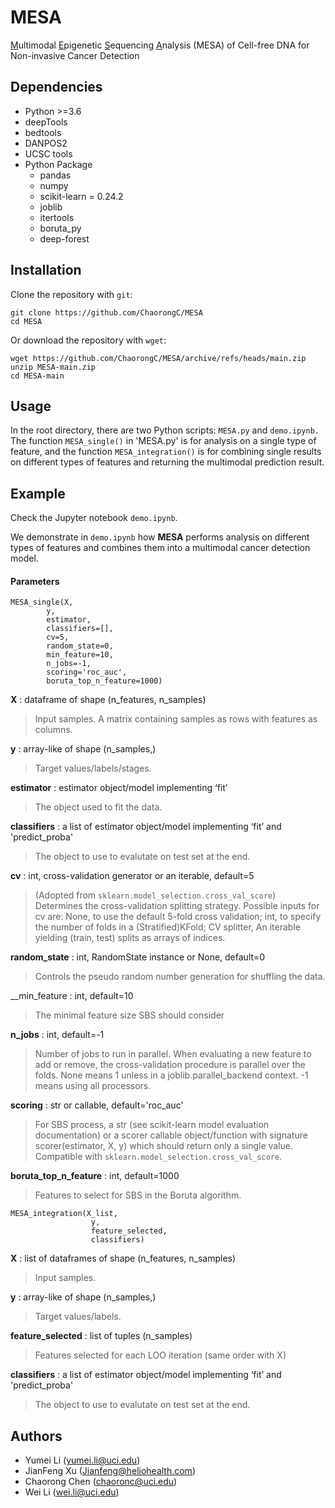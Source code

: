 # MESA

<ins>M</ins>ultimodal <ins>E</ins>pigenetic <ins>S</ins>equencing <ins>A</ins>nalysis (MESA) of Cell-free DNA for Non-invasive Cancer Detection

## Dependencies
- Python >=3.6
- deepTools
- bedtools
- DANPOS2
- UCSC tools
- Python Package
  -  pandas
  -  numpy
  -  scikit-learn = 0.24.2
  -  joblib
  -  itertools
  -  boruta_py
  -  deep-forest

## Installation
Clone the repository with `git`:
```shell
git clone https://github.com/ChaorongC/MESA
cd MESA
```

Or download the repository with `wget`:
```shell
wget https://github.com/ChaorongC/MESA/archive/refs/heads/main.zip
unzip MESA-main.zip
cd MESA-main
```
## Usage
In the root directory, there are two Python scripts: `MESA.py` and `demo.ipynb.`
The function `MESA_single()` in 'MESA.py' is for analysis on a single type of feature, and the function `MESA_integration()` is for combining single results on different types of features and returning the multimodal prediction result.

## Example
Check the Jupyter notebook `demo.ipynb`.

We demonstrate in `demo.ipynb` how **MESA** performs analysis on different types of features and combines them into a multimodal cancer detection model.

#### Parameters
```shell
MESA_single(X,
        y,
        estimator,
        classifiers=[],
        cv=5,
        random_state=0,
        min_feature=10,
        n_jobs=-1,
        scoring='roc_auc',
        boruta_top_n_feature=1000)
```
__X__ : dataframe of shape (n_features, n_samples)
  > Input samples.
  > A matrix containing samples as rows with features as columns.
   
__y__ : array-like of shape (n_samples,)
  >Target values/labels/stages.

__estimator__ : estimator object/model implementing ‘fit’
  >The object used to fit the data.
    
__classifiers__ : a list of estimator object/model implementing ‘fit’ and 'predict_proba'
  >The object to use to evalutate on test set at the end.

__cv__ : int, cross-validation generator or an iterable, default=5
  >(Adopted from `sklearn.model_selection.cross_val_score`) Determines the cross-validation splitting strategy. Possible inputs for cv are: 
  >None, to use the default 5-fold cross validation; int, to specify the number of folds in a (Stratified)KFold; CV splitter, An iterable yielding (train, test) splits as arrays of indices.
            
__random_state__ : int, RandomState instance or None, default=0
  >Controls the pseudo random number generation for shuffling the data.
  
__min_feature : int, default=10
  >The minimal feature size SBS should consider
  
__n_jobs__ : int, default=-1
  >Number of jobs to run in parallel. When evaluating a new feature to add or remove, the cross-validation procedure is parallel over the folds. None means 1 unless in a joblib.parallel_backend context. -1 means using all processors.  
  
__scoring__ : str or callable, default='roc_auc'
  >For SBS process, a str (see scikit-learn model evaluation documentation) or a scorer callable object/function with signature scorer(estimator, X, y) which should return only a single value. Compatible with `sklearn.model_selection.cross_val_score`.    
    
__boruta_top_n_feature__ : int, default=1000
  >Features to select for SBS in the Boruta algorithm. 
    
```shell
MESA_integration(X_list, 
                  y, 
                  feature_selected, 
                  classifiers)
```
__X__ : list of dataframes of shape (n_features, n_samples)
  >Input samples.
  
__y__ : array-like of shape (n_samples,)
  >Target values/labels.
  
__feature_selected__ :  list of tuples (n_samples) 
  >Features selected for each LOO iteration (same order with X)
  
__classifiers__ : a list of estimator object/model implementing ‘fit’ and 'predict_proba'
  >The object to use to evalutate on test set at the end.


## Authors
- Yumei Li (yumei.li@uci.edu)
- JianFeng Xu (Jianfeng@heliohealth.com)
- Chaorong Chen (chaoronc@uci.edu)
- Wei Li (wei.li@uci.edu)

